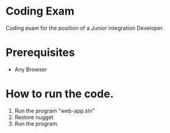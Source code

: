 # Coding Exam
Coding exam for the position of a Junior integration Developer.


# Prerequisites
 * Any Browser

# How to run the code.
1. Run the program "web-app.sln"
2. Restore nugget
3. Run the program.

 
